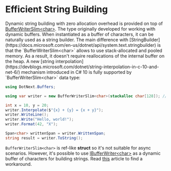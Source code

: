 Efficient String Building
====
Dynamic string building with zero allocation overhead is provided on top of [BufferWriterSlim&lt;char&gt;](xref:DotNext.Buffers.BufferWriterSlim`1). The type originally developed for working with dynamic buffers. When instantiated as a buffer of characters, it can be naturally used as a string builder. The main difference with [StringBuilder](https://docs.microsoft.com/en-us/dotnet/api/system.text.stringbuilder) is that the `BufferWriterSlim<char>` allows to use stack-allocated and pooled memory. As a result, it doesn't require reallocations of the internal buffer on the heap. A new [string interpolation](https://devblogs.microsoft.com/dotnet/string-interpolation-in-c-10-and-net-6/) mechanism introduced in C# 10 is fully supported by `BufferWriterSlim<char>` data type:
```csharp
using DotNext.Buffers;

using var writer = new BufferWriterSlim<char>(stackalloc char[128]); // preallocate initial buffer on the stack

int x = 10, y = 20;
writer.Interpolate($"{x} + {y} = {x + y}");
writer.WriteLine();
writer.Write("Hello, world!");
writer.Format(42, "X");

Span<char> writtenSpan = writer.WrittenSpan;
string result = writer.ToString();
```

`BufferWriterSlim<char>` is ref-like **struct** so it's not suitable for async scenarios. However, it's possible to use [IBufferWriter&lt;char&gt;](https://docs.microsoft.com/en-us/dotnet/api/system.buffers.ibufferwriter-1) as a dynamic buffer of characters for building strings. Read [this](../io/buffers.md) article to find a workaround.